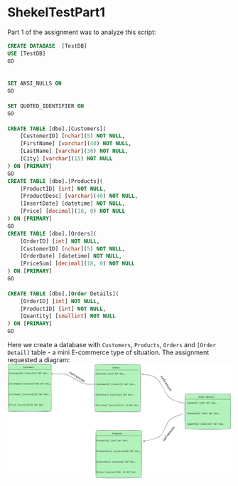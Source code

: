 # ShekelTestPart1

Part 1 of the assignment was to analyze this script:
```sql
CREATE DATABASE  [TestDB]
USE [TestDB]
GO


SET ANSI_NULLS ON
GO

SET QUOTED_IDENTIFIER ON
GO

CREATE TABLE [dbo].[Customers](
	[CustomerID] [nchar](5) NOT NULL,
	[FirstName] [varchar](40) NOT NULL,
	[LastName] [varchar](30) NOT NULL,
	[City] [varchar](15) NOT NULL
) ON [PRIMARY]
GO
CREATE TABLE [dbo].[Products](
	[ProductID] [int] NOT NULL,
	[ProductDesc] [varchar](40) NOT NULL,
	[InsertDate] [datetime] NOT NULL,
	[Price] [decimal](18, 0) NOT NULL
) ON [PRIMARY]
GO
CREATE TABLE [dbo].[Orders](
	[OrderID] [int] NOT NULL,
	[CustomerID] [nchar](5) NOT NULL,
	[OrderDate] [datetime] NOT NULL,
	[PriceSum] [decimal](18, 0) NOT NULL
) ON [PRIMARY]
GO

CREATE TABLE [dbo].[Order Details](
	[OrderID] [int] NOT NULL,
	[ProductID] [int] NOT NULL,
	[Quantity] [smallint] NOT NULL
) ON [PRIMARY]
GO
```
Here we create a database with `Customers`, `Products`, `Orders` and `[Order Detail]` table - a mini E-commerce type of situation. The assignment requested a diagram:
![Example Image](./readme-misc/diagram1.png)
